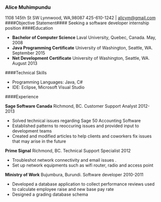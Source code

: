 ### **Alice Muhimpundu**
1108 145th St SW  Lynnwood, WA,98087
425-610-1242 |  alicym@gmail.com
####Objective Statement####
Seeking a software developer internship position
####Education
 - **Bachelor of Computer Science** 
    Laval University, Quebec, Canada. May, 2008
 - **Java Programming Certificate**  University of Washington, Seattle, WA. September 2015
 - **Net Development Certificate**   University of Washington, Seattle, WA. August 2013

####Technical Skills
 - Programming Languages: Java, C# 
 - IDE: Eclipse, Microsoft Visual Studio
 
####Experience

**Sage Software Canada** Richmond, BC.
Customer Support Analyst  2012-2013
 - Solved technical issues regarding Sage 50 Accounting Software
 - Established patterns to reoccuring  issues and provided input to   
   development teams
 - Created and modified articles to help clients and coworkers fix
   issues that may arise in the future
   
**Prime Signal** Richmond, BC.
Technical Support Specialist  2012
 - Troubleshot network connectivity and email issues .
 - Set up network equipments such as wifi router, radio and access point

**Ministry of Work** Bujumbura, Burundi.
Software developer  2010-2011
 - Developed a database application to collect performance reviews used 
   to calculate employee raise and new base pay rate
 - Designed a grading database schema
